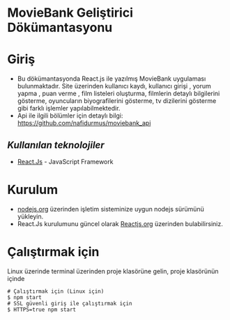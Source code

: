 # MovieBank Geliştirici Dökümantasyonu

# Giriş

- Bu dökümantasyonda React.js ile yazılmış MovieBank uygulaması bulunmaktadır. Site üzerinden kullanıcı kaydı, kullanıcı girişi , yorum yapma , puan verme , film listeleri oluşturma, filmlerin detaylı bilgilerini gösterme, oyuncuların biyografilerini gösterme, tv dizilerini gösterme gibi farklı işlemler yapılabilmektedir. 
- Api ile ilgili bölümler için detaylı bilgi: https://github.com/nafidurmus/moviebank_api

## *Kullanılan teknolojiler*

* [React.Js](https://reactjs.org/) - JavaScript Framework 

# Kurulum
- [nodejs.org](https://nodejs.org/en/download/) üzerinden işletim sisteminize uygun nodejs sürümünü yükleyin.
- React.Js kurulumunu güncel olarak [Reactjs.org](https://reactjs.org/tutorial/tutorial.html#setup-for-the-tutorial) üzerinden bulabilirsiniz.
# Çalıştırmak için
Linux üzerinde terminal üzerinden proje klasörüne gelin, proje klasörünün içinde

```
# Çalıştırmak için (Linux için)
$ npm start
# SSL güvenli giriş ile çalıştırmak için
$ HTTPS=true npm start
```
